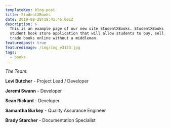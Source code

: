 ```yaml
---
templateKey: blog-post
title: StudentXBooks
date: 2019-08-28T18:41:46.001Z
description: >
  This is an example page of our new site StudentXBooks. StudentXBooks is a
  student book store application that will allow students to buy, sell, and
  trade books online without a middleman.
featuredpost: true
featuredimage: /img/img_e3123.jpg
tags:
  - books
---
```

_The Team_:

**Levi Butcher** - Project Lead / Developer

**Jeremi Swann** - Developer

**Sean Rickard** - Developer

**Samantha Burkey** - Quality Assurance Engineer

**Brady Starcher** - Documentation Specialist
